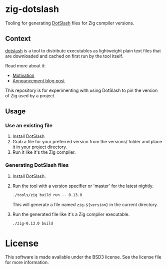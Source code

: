 # zig-dotslash

Tooling for generating [DotSlash](https://dotslash-cli.com/) files
for Zig compiler versions.

## Context

[dotslash](https://dotslash-cli.com/) is a tool to distribute executables
as lightweight plain text files that are downloaded and cached on first run
by the tool itself.

Read more about it:

- [Motivation](https://dotslash-cli.com/docs/motivation/)
- [Announcement blog post](https://engineering.fb.com/2024/02/26/developer-tools/dotslash-meta-tech-podcast/)

This repository is for experimenting with using DotSlash
to pin the version of Zig used by a project.

## Usage

### Use an existing file

1. Install DotSlash
2. Grab a file for your preferred version from the versions/ folder
   and place it in your project directory.
3. Run it like it's the Zig compiler.

### Generating DotSlash files

1. Install DotSlash.

2. Run the tool with a version specifier or 'master' for the latest nightly.

    ```sh
    ./tools/zig build run -- 0.13.0
    ```

    This will generate a file named `zig-${version}` in the current directory.

3. Run the generated file like it's a Zig compiler executable.

    ```sh
    ./zig-0.13.0 build
    ```

# License

This software is made available under the BSD3 license.
See the license file for more information.
